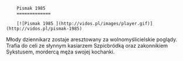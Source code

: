 
        Pismak 1985 
        =============
        
        [![Pismak 1985 ](http://vidos.pl/images/player.gif)](http://vidos.pl/pismak-1985)
        
        
 Młody dziennikarz zostaje aresztowany za wolnomyślicielskie poglądy. Trafia do celi ze słynnym kasiarzem Szpicbródką oraz zakonnikiem Sykstusem, mordercą męża swojej kochanki.
    